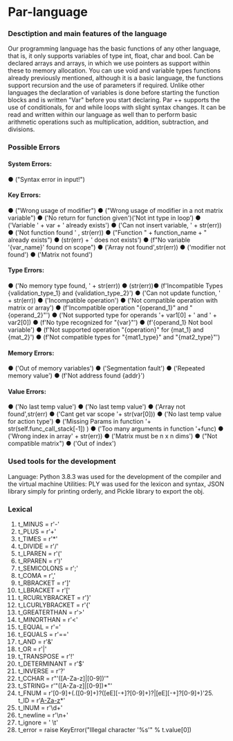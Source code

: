 # Par-language

### Desctiption and main features of the language

Our programming language has the basic functions of any other language, that is, it only supports variables of type int, float, char and bool. Can be declared arrays and arrays, in which we use pointers as support within these to memory allocation. You can use void and variable types functions already previously mentioned, although it is a basic language, the functions support recursion and the use of parameters if required. Unlike other languages the declaration of variables is done before starting the function blocks and is written "Var" before you start declaring. Par ++ supports the use of conditionals, for and while loops with slight syntax changes. It can be read and written within our language as well than to perform basic arithmetic operations such as multiplication, addition, subtraction, and divisions.

### Possible Errors

#### System Errors:
● ("Syntax error in input!") 
#### Key Errors:
● ("Wrong usage of modifier") 
● ("Wrong usage of modifier in a not matrix variable")
● ('No return for function given')('Not int type in loop’)
● ('Variable ' + var + ' already exists')
● ('Can not insert variable, ' + str(err))
● ('Not function found ' , str(err))
● ("Function " + function_name + " already exists")
● (str(err) + ' does not exists')
● (f"No variable '{var_name}' found on scope")
● ('Array not found',str(err))
● ('modifier not found')
● ('Matrix not found')
#### Type Errors:
● ('No memory type found, ' + str(err)) 
● (str(err))● (f'Incompatible Types {validation_type_1} and {validation_type_2}')
● ('Can not update function, ' + str(err))
● ('Incompatible operation')
● ('Not compatible operation with matrix or array')
● (f'Incompatible operation "{operand_1}" and "{operand_2}"')
● ('Not supported type for operands '+ var1[0] + ' and ' + var2[0])
● (f'No type recognized for "{var}"')
● (f'{operand_1} Not bool variable')
● (f'Not supported operation "{operation}" for {mat_1} and {mat_2}')
● (f'Not compatible types for "{mat1_type}" and "{mat2_type}"')
#### Memory Errors:
● ('Out of memory variables')
● ('Segmentation fault')
● ('Repeated memory value')
● (f'Not address found {addr}')
#### Value Errors:
● ('No last temp value')
● ('No last temp value')
● ('Array not found',str(err)
● ('Cant get var scope '+ str(var[0]))
● ('No last temp value for action type')
● ('Missing Params in function '+ str(self.func_call_stack[-1]) )
● ('Too many arguments in function '+func)
● ('Wrong index in array' + str(err))
● ('Matrix must be n x n dims')
● ("Not compatible matrix")
● ('Out of index')


### Used tools for the development

Language: Python 3.8.3 was used for the development of the compiler and the virtual machine
Utilities: PLY was used for the lexicon and syntax, JSON library simply for printing orderly, and Pickle library to export the obj.


### Lexical

1. t_MINUS = r'-'
2. t_PLUS = r'\+'
3. t_TIMES = r'\*'
4. t_DIVIDE = r'/'
5. t_LPAREN = r'\('
6. t_RPAREN = r'\)'
7. t_SEMICOLONS = r'\;'
8. t_COMA = r'\,'
9. t_RBRACKET = r'\]'
10. t_LBRACKET = r'\['
11. t_RCURLYBRACKET = r'\}'
12. t_LCURLYBRACKET = r'\{'
13. t_GREATERTHAN = r'\>'
14. t_MINORTHAN = r'\<'
15. t_EQUAL = r'\='
16. t_EQUALS = r'\=\='
17. t_AND = r'\&'
18. t_OR = r'\|'
19. t_TRANSPOSE = r'\!'
20. t_DETERMINANT = r'\$'
21. t_INVERSE = r'\?'
22. t_CCHAR = r"'([A-Za-z]|[0-9])'"
23. t_STRING= r'"([A-Za-z]|[0-9])*"'
24. t_FNUM = r'[0-9]+(\.([0-9]+)?([eE][-+]?[0-9]+)?|[eE][-+]?[0-9]+)'25. t_ID = r'[A-Za-z]([A-Za-z]|[0-9])*'
26. t_INUM = r'\d+'
27. t_newline = r'\n+'
28. t_ignore = ' \t'
29. t_error = raise KeyError("Illegal character '%s'" % t.value[0])
